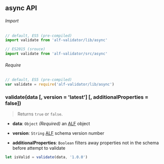 ## async API

###### Import

```js
// default, ES5 (pre-compiled)
import validate from 'alf-validator/lib/async'

// ES2015 (srouce)
import validate from 'alf-validator/src/async'
```

###### Require

```js
// default, ES5 (pre-compiled)
var validate = require('alf-validator/lib/async')
```

### validate(data [, version = 'latest'] [, additionalProperties = false])

> Returns `true` or `false`.

- **data**: `Object` *(Required)*
  an [ALF](https://github.com/Mashape/api-log-format) object

- **version**: `String`
  [ALF](https://github.com/Mashape/api-log-format#versions) schema version number

- **additionalProperties**: `Boolean`
  filters away properties not in the schema before attempt to validate

```js
let isValid = validate(data, '1.0.0')
```
